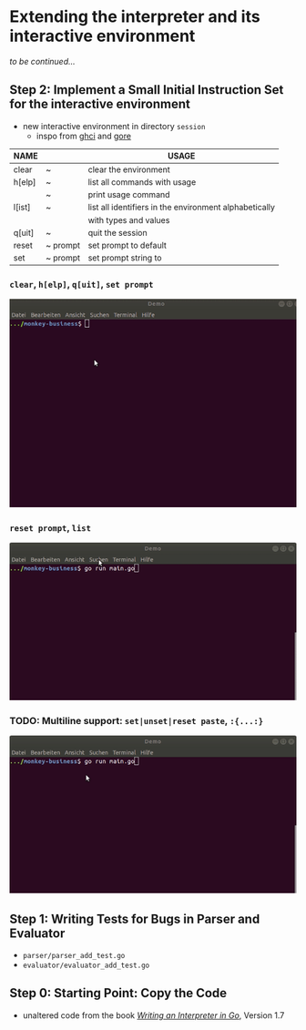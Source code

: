 # Extending the interpreter and its interactive environment

 _to be continued..._

## Step 2: Implement a Small Initial Instruction Set for the interactive environment

- new interactive environment in directory `session`
    - inspo from [ghci](https://downloads.haskell.org/~ghc/latest/docs/html/users_guide/ghci.html#ghci-commands) and [gore](https://github.com/motemen/gore) 

| NAME   |                   | USAGE                                                   |
|--------|-------------------|---------------------------------------------------------|
| clear  | ~                 | clear the environment                                   |
| h[elp] | ~                 | list all commands with usage                            |
|        | ~ <cmd>           | print usage command <cmd>                               |
| l[ist] | ~                 | list all identifiers in the environment alphabetically  |
|        |                   |      with types and values                              |
| q[uit] | ~                 | quit the session                                        |
| reset  | ~ prompt          | set prompt to default                                   |
| set    | ~ prompt <prompt> | set prompt string to <prompt>                           |

### `clear`, `h[elp]`, `q[uit]`, `set prompt`
![Demo1](demos/demo1.gif)

### `reset prompt`, `list` 
![Demo2](demos/demo2.gif)

### TODO: Multiline support: `set|unset|reset paste`, `:{...:}`
![Demo3](demos/demo3.gif)


## Step 1: Writing Tests for Bugs in Parser and Evaluator

- `parser/parser_add_test.go`
- `evaluator/evaluator_add_test.go`

## Step 0: Starting Point: Copy the Code

- unaltered code from the book [_Writing an Interpreter in Go_](https://interpreterbook.com/), Version 1.7





